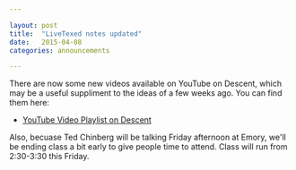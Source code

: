 ```yaml
---

layout: post
title:  "LiveTexed notes updated"
date:   2015-04-08
categories: announcements 

---
```


There are now some new videos available on YouTube on Descent, which may be
a useful suppliment to the ideas of a few weeks ago. You can find them
here:

  - [YouTube Video Playlist on Descent][descent]

Also, becuase Ted Chinberg will be talking Friday afternoon at Emory, we'll
be ending class a bit early to give people time to attend. Class will run
from 2:30-3:30 this Friday.

[descent]: https://www.youtube.com/playlist?list=PLwRA8zj9nt3jSyLtYOv0EowYLBfMUAHRF
